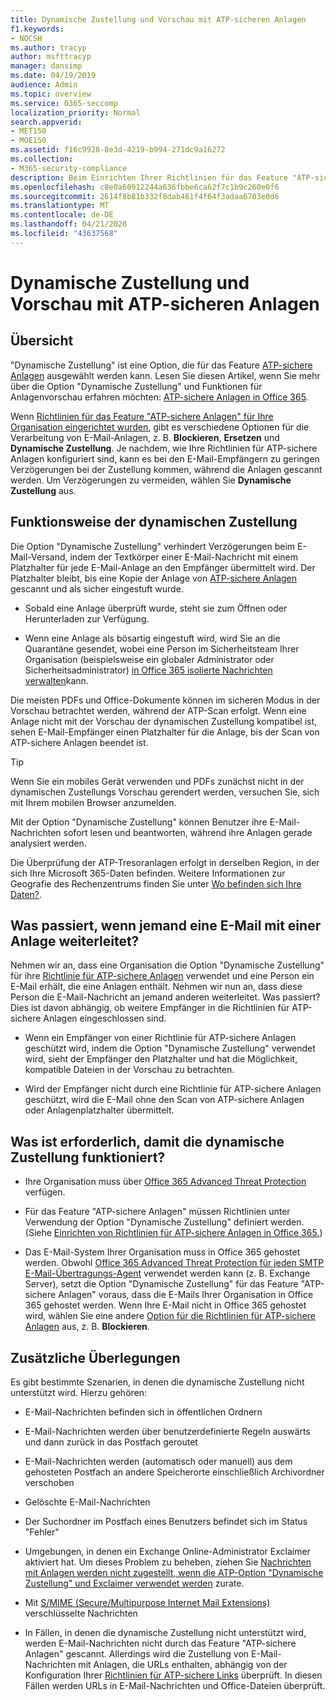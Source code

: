 ```yaml
---
title: Dynamische Zustellung und Vorschau mit ATP-sicheren Anlagen
f1.keywords:
- NOCSH
ms.author: tracyp
author: msfttracyp
manager: dansimp
ms.date: 04/19/2019
audience: Admin
ms.topic: overview
ms.service: O365-seccomp
localization_priority: Normal
search.appverid:
- MET150
- MOE150
ms.assetid: f16c9928-8e3d-4219-b994-271dc9a16272
ms.collection:
- M365-security-compliance
description: Beim Einrichten Ihrer Richtlinien für das Feature "ATP-sichere Anlagen", wählen Sie die Option "Dynamische Zustellung" aus, um Nachrichtenverzögerungen zu vermeiden und Personen in die Lage zu versetzen, Anlagen in der Vorschau zu betrachten, die gescannt werden.
ms.openlocfilehash: c8e0a60912244a636fbbe6ca62f7c1b9c260e0f6
ms.sourcegitcommit: 2614f8b81b332f8dab461f4f64f3adaa6703e0d6
ms.translationtype: MT
ms.contentlocale: de-DE
ms.lasthandoff: 04/21/2020
ms.locfileid: "43637568"
---
```

# <a name="dynamic-delivery-and-previewing-with-atp-safe-attachments"></a>Dynamische Zustellung und Vorschau mit ATP-sicheren Anlagen

## <a name="overview"></a>Übersicht

"Dynamische Zustellung" ist eine Option, die für das Feature [ATP-sichere Anlagen](atp-safe-attachments.md) ausgewählt werden kann. Lesen Sie diesen Artikel, wenn Sie mehr über die Option "Dynamische Zustellung" und Funktionen für Anlagenvorschau erfahren möchten: [ATP-sichere Anlagen in Office 365](atp-safe-attachments.md).

Wenn [Richtlinien für das Feature "ATP-sichere Anlagen" für Ihre Organisation eingerichtet wurden](set-up-atp-safe-attachments-policies.md), gibt es verschiedene Optionen für die Verarbeitung von E-Mail-Anlagen, z. B. **Blockieren**, **Ersetzen** und **Dynamische Zustellung**. Je nachdem, wie Ihre Richtlinien für ATP-sichere Anlagen konfiguriert sind, kann es bei den E-Mail-Empfängern zu geringen Verzögerungen bei der Zustellung kommen, während die Anlagen gescannt werden. Um Verzögerungen zu vermeiden, wählen Sie **Dynamische Zustellung** aus.

## <a name="how-dynamic-delivery-works"></a>Funktionsweise der dynamischen Zustellung

Die Option "Dynamische Zustellung" verhindert Verzögerungen beim E-Mail-Versand, indem der Textkörper einer E-Mail-Nachricht mit einem Platzhalter für jede E-Mail-Anlage an den Empfänger übermittelt wird. Der Platzhalter bleibt, bis eine Kopie der Anlage von [ATP-sichere Anlagen](atp-safe-attachments.md) gescannt und als sicher eingestuft wurde.

- Sobald eine Anlage überprüft wurde, steht sie zum Öffnen oder Herunterladen zur Verfügung.

- Wenn eine Anlage als bösartig eingestuft wird, wird Sie an die Quarantäne gesendet, wobei eine Person im Sicherheitsteam Ihrer Organisation (beispielsweise ein globaler Administrator oder Sicherheitsadministrator) [in Office 365 isolierte Nachrichten verwalten](manage-quarantined-messages-and-files.md)kann.

Die meisten PDFs und Office-Dokumente können im sicheren Modus in der Vorschau betrachtet werden, während der ATP-Scan erfolgt. Wenn eine Anlage nicht mit der Vorschau der dynamischen Zustellung kompatibel ist, sehen E-Mail-Empfänger einen Platzhalter für die Anlage, bis der Scan von ATP-sichere Anlagen beendet ist.

> [!TIP]
> Wenn Sie ein mobiles Gerät verwenden und PDFs zunächst nicht in der dynamischen Zustellungs Vorschau gerendert werden, versuchen Sie, sich mit Ihrem mobilen Browser anzumelden.

Mit der Option "Dynamische Zustellung" können Benutzer ihre E-Mail-Nachrichten sofort lesen und beantworten, während ihre Anlagen gerade analysiert werden.

Die Überprüfung der ATP-Tresoranlagen erfolgt in derselben Region, in der sich Ihre Microsoft 365-Daten befinden. Weitere Informationen zur Geografie des Rechenzentrums finden Sie unter [Wo befinden sich Ihre Daten?](https://products.office.com/where-is-your-data-located?geo=All).

## <a name="what-happens-when-someone-forwards-an-email-that-contains-an-attachment"></a>Was passiert, wenn jemand eine E-Mail mit einer Anlage weiterleitet?

Nehmen wir an, dass eine Organisation die Option "Dynamische Zustellung" für ihre [Richtlinie für ATP-sichere Anlagen](set-up-atp-safe-attachments-policies.md) verwendet und eine Person ein E-Mail erhält, die eine Anlagen enthält. Nehmen wir nun an, dass diese Person die E-Mail-Nachricht an jemand anderen weiterleitet. Was passiert? Dies ist davon abhängig, ob weitere Empfänger in die Richtlinien für ATP-sichere Anlagen eingeschlossen sind.

- Wenn ein Empfänger von einer Richtlinie für ATP-sichere Anlagen geschützt wird, indem die Option "Dynamische Zustellung" verwendet wird, sieht der Empfänger den Platzhalter und hat die Möglichkeit, kompatible Dateien in der Vorschau zu betrachten.

- Wird der Empfänger nicht durch eine Richtlinie für ATP-sichere Anlagen geschützt, wird die E-Mail ohne den Scan von ATP-sichere Anlagen oder Anlagenplatzhalter übermittelt.

## <a name="whats-required-for-dynamic-delivery-to-work"></a>Was ist erforderlich, damit die dynamische Zustellung funktioniert?

- Ihre Organisation muss über [Office 365 Advanced Threat Protection](office-365-atp.md) verfügen.

- Für das Feature "ATP-sichere Anlagen" müssen Richtlinien unter Verwendung der Option "Dynamische Zustellung" definiert werden. (Siehe [Einrichten von Richtlinien für ATP-sichere Anlagen in Office 365.](set-up-atp-safe-attachments-policies.md))

- Das E-Mail-System Ihrer Organisation muss in Office 365 gehostet werden. Obwohl [Office 365 Advanced Threat Protection für jeden SMTP E-Mail-Übertragungs-Agent](https://docs.microsoft.com/office365/servicedescriptions/office-365-advanced-threat-protection-service-description#requirements-for-office-365-advanced-threat-protection-atp) verwendet werden kann (z. B. Exchange Server), setzt die Option "Dynamische Zustellung" für das Feature "ATP-sichere Anlagen" voraus, dass die E-Mails Ihrer Organisation in Office 365 gehostet werden. Wenn Ihre E-Mail nicht in Office 365 gehostet wird, wählen Sie eine andere [Option für die Richtlinien für ATP-sichere Anlagen](set-up-atp-safe-attachments-policies.md#step-3-learn-about-atp-safe-attachments-policy-options) aus, z. B. **Blockieren**.

## <a name="additional-considerations"></a>Zusätzliche Überlegungen

Es gibt bestimmte Szenarien, in denen die dynamische Zustellung nicht unterstützt wird. Hierzu gehören:

- E-Mail-Nachrichten befinden sich in öffentlichen Ordnern

- E-Mail-Nachrichten werden über benutzerdefinierte Regeln auswärts und dann zurück in das Postfach geroutet

- E-Mail-Nachrichten werden (automatisch oder manuell) aus dem gehosteten Postfach an andere Speicherorte einschließlich Archivordner verschoben

- Gelöschte E-Mail-Nachrichten

- Der Suchordner im Postfach eines Benutzers befindet sich im Status "Fehler"

- Umgebungen, in denen ein Exchange Online-Administrator Exclaimer aktiviert hat. Um dieses Problem zu beheben, ziehen Sie [Nachrichten mit Anlagen werden nicht zugestellt, wenn die ATP-Option "Dynamische Zustellung" und Exclaimer verwendet werden](https://support.microsoft.com/help/4014438/messages-with-attachments-are-not-delivered-when-atp-dynamic-delivery) zurate.

- Mit [S/MIME (Secure/Multipurpose Internet Mail Extensions)](s-mime-for-message-signing-and-encryption.md) verschlüsselte Nachrichten

- In Fällen, in denen die dynamische Zustellung nicht unterstützt wird, werden E-Mail-Nachrichten nicht durch das Feature "ATP-sichere Anlagen" gescannt. Allerdings wird die Zustellung von E-Mail-Nachrichten mit Anlagen, die URLs enthalten, abhängig von der Konfiguration Ihrer [Richtlinien für ATP-sichere Links](set-up-atp-safe-links-policies.md) überprüft. In diesen Fällen werden URLs in E-Mail-Nachrichten und Office-Dateien überprüft.
